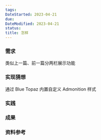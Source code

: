 ```yaml
---
tags: 
DateStarted: 2023-04-21
due: 
DateModified: 2023-04-21
status: 
title: 怎样
---
```


### 需求

类似上一篇、前一篇分两栏展示功能

### 实现猜想

通过 Blue Topaz 内置自定义 Admonition 样式

### 实践

### 成果

### 资料参考
